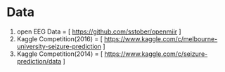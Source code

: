 # Data

1. open EEG Data = [ https://github.com/sstober/openmiir ]
2. Kaggle Competition(2016) = [ https://www.kaggle.com/c/melbourne-university-seizure-prediction ]
3. Kaggle Competition(2014) = [ https://www.kaggle.com/c/seizure-prediction/data ]
